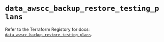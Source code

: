 # `data_awscc_backup_restore_testing_plans`

Refer to the Terraform Registory for docs: [`data_awscc_backup_restore_testing_plans`](https://registry.terraform.io/providers/hashicorp/awscc/0.70.0/docs/data-sources/backup_restore_testing_plans).
